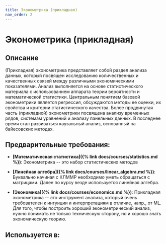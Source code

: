```yaml
---
title: Эконометрика (прикладная)
nav_order: 2
---
```


# Эконометрика (прикладная)


## Описание 
(Прикладная) эконометрика представляет собой раздел анализа данных, который посвящен исследованию количественных и качественных связей между различными экономическими показателями. 
Анализ выполняется на основе статистического материала с использованием аппарата теории вероятности и математической статистики. 
Центральным понятием базовой эконометрики является регрессия, обсуждаются методы ее оценки, их свойства и критерии статистического качества. 
Более продвинутая часть (прикладной) эконометрики посвящена анализу временных рядов, системам уравнений и анализу панельных данных. 
В последнее время стал развиваться каузальный анализ, основанный на байесовских методах. 


## Предварительные требования:

- **[Математическая статистика]({% link docs/courses/statistics.md %})**: Эконометрика -- это набор статистических методов


- **[Линейная алгебра]({% link docs/courses/linear_algebra.md %})**: Буквально начиная с КЛММР необходимо уметь обращаться с матрицами. 
Далее по курсу везде используется линейная алгебра.


- **[Экономика]({% link docs/courses/economics.md %})**: Прикладная эконометрика -- это инструмент анализа, который очень требователен к интуиции и интерпретациям 
в отличие, напр., от ML. Для того, чтобы построить хороший эконометрический анализ, 
нужно понимать не только техническую сторону, но и хорошо знать экономическую теорию.



## Используется в:
